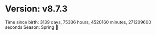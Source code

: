 # Version: v8.7.3
Time since birth: 3139 days, 75336 hours, 4520160 minutes, 271209600 seconds
Season: Spring 🌸
